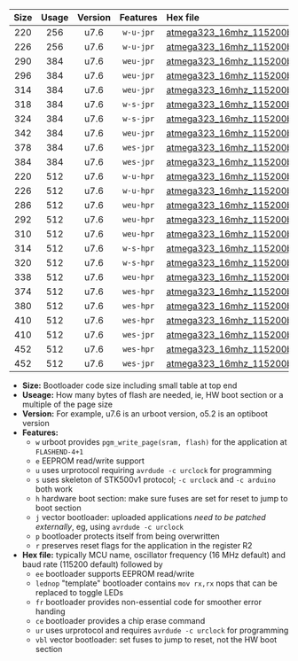 |Size|Usage|Version|Features|Hex file|
|:-:|:-:|:-:|:-:|:--|
|220|256|u7.6|`w-u-jpr`|[atmega323_16mhz_115200bps_ur_vbl.hex](https://raw.githubusercontent.com/stefanrueger/urboot/main//atmega323_16mhz_115200bps_ur_vbl.hex)|
|226|256|u7.6|`w-u-jpr`|[atmega323_16mhz_115200bps_lednop_ur_vbl.hex](https://raw.githubusercontent.com/stefanrueger/urboot/main//atmega323_16mhz_115200bps_lednop_ur_vbl.hex)|
|290|384|u7.6|`weu-jpr`|[atmega323_16mhz_115200bps_ee_ur_vbl.hex](https://raw.githubusercontent.com/stefanrueger/urboot/main//atmega323_16mhz_115200bps_ee_ur_vbl.hex)|
|296|384|u7.6|`weu-jpr`|[atmega323_16mhz_115200bps_ee_lednop_ur_vbl.hex](https://raw.githubusercontent.com/stefanrueger/urboot/main//atmega323_16mhz_115200bps_ee_lednop_ur_vbl.hex)|
|314|384|u7.6|`weu-jpr`|[atmega323_16mhz_115200bps_ee_lednop_fr_ur_vbl.hex](https://raw.githubusercontent.com/stefanrueger/urboot/main//atmega323_16mhz_115200bps_ee_lednop_fr_ur_vbl.hex)|
|318|384|u7.6|`w-s-jpr`|[atmega323_16mhz_115200bps_vbl.hex](https://raw.githubusercontent.com/stefanrueger/urboot/main//atmega323_16mhz_115200bps_vbl.hex)|
|324|384|u7.6|`w-s-jpr`|[atmega323_16mhz_115200bps_lednop_vbl.hex](https://raw.githubusercontent.com/stefanrueger/urboot/main//atmega323_16mhz_115200bps_lednop_vbl.hex)|
|342|384|u7.6|`weu-jpr`|[atmega323_16mhz_115200bps_ee_lednop_fr_ce_ur_vbl.hex](https://raw.githubusercontent.com/stefanrueger/urboot/main//atmega323_16mhz_115200bps_ee_lednop_fr_ce_ur_vbl.hex)|
|378|384|u7.6|`wes-jpr`|[atmega323_16mhz_115200bps_ee_vbl.hex](https://raw.githubusercontent.com/stefanrueger/urboot/main//atmega323_16mhz_115200bps_ee_vbl.hex)|
|384|384|u7.6|`wes-jpr`|[atmega323_16mhz_115200bps_ee_lednop_vbl.hex](https://raw.githubusercontent.com/stefanrueger/urboot/main//atmega323_16mhz_115200bps_ee_lednop_vbl.hex)|
|220|512|u7.6|`w-u-hpr`|[atmega323_16mhz_115200bps_ur.hex](https://raw.githubusercontent.com/stefanrueger/urboot/main//atmega323_16mhz_115200bps_ur.hex)|
|226|512|u7.6|`w-u-hpr`|[atmega323_16mhz_115200bps_lednop_ur.hex](https://raw.githubusercontent.com/stefanrueger/urboot/main//atmega323_16mhz_115200bps_lednop_ur.hex)|
|286|512|u7.6|`weu-hpr`|[atmega323_16mhz_115200bps_ee_ur.hex](https://raw.githubusercontent.com/stefanrueger/urboot/main//atmega323_16mhz_115200bps_ee_ur.hex)|
|292|512|u7.6|`weu-hpr`|[atmega323_16mhz_115200bps_ee_lednop_ur.hex](https://raw.githubusercontent.com/stefanrueger/urboot/main//atmega323_16mhz_115200bps_ee_lednop_ur.hex)|
|310|512|u7.6|`weu-hpr`|[atmega323_16mhz_115200bps_ee_lednop_fr_ur.hex](https://raw.githubusercontent.com/stefanrueger/urboot/main//atmega323_16mhz_115200bps_ee_lednop_fr_ur.hex)|
|314|512|u7.6|`w-s-hpr`|[atmega323_16mhz_115200bps.hex](https://raw.githubusercontent.com/stefanrueger/urboot/main//atmega323_16mhz_115200bps.hex)|
|320|512|u7.6|`w-s-hpr`|[atmega323_16mhz_115200bps_lednop.hex](https://raw.githubusercontent.com/stefanrueger/urboot/main//atmega323_16mhz_115200bps_lednop.hex)|
|338|512|u7.6|`weu-hpr`|[atmega323_16mhz_115200bps_ee_lednop_fr_ce_ur.hex](https://raw.githubusercontent.com/stefanrueger/urboot/main//atmega323_16mhz_115200bps_ee_lednop_fr_ce_ur.hex)|
|374|512|u7.6|`wes-hpr`|[atmega323_16mhz_115200bps_ee.hex](https://raw.githubusercontent.com/stefanrueger/urboot/main//atmega323_16mhz_115200bps_ee.hex)|
|380|512|u7.6|`wes-hpr`|[atmega323_16mhz_115200bps_ee_lednop.hex](https://raw.githubusercontent.com/stefanrueger/urboot/main//atmega323_16mhz_115200bps_ee_lednop.hex)|
|410|512|u7.6|`wes-hpr`|[atmega323_16mhz_115200bps_ee_lednop_fr.hex](https://raw.githubusercontent.com/stefanrueger/urboot/main//atmega323_16mhz_115200bps_ee_lednop_fr.hex)|
|410|512|u7.6|`wes-jpr`|[atmega323_16mhz_115200bps_ee_lednop_fr_vbl.hex](https://raw.githubusercontent.com/stefanrueger/urboot/main//atmega323_16mhz_115200bps_ee_lednop_fr_vbl.hex)|
|452|512|u7.6|`wes-hpr`|[atmega323_16mhz_115200bps_ee_lednop_fr_ce.hex](https://raw.githubusercontent.com/stefanrueger/urboot/main//atmega323_16mhz_115200bps_ee_lednop_fr_ce.hex)|
|452|512|u7.6|`wes-jpr`|[atmega323_16mhz_115200bps_ee_lednop_fr_ce_vbl.hex](https://raw.githubusercontent.com/stefanrueger/urboot/main//atmega323_16mhz_115200bps_ee_lednop_fr_ce_vbl.hex)|

- **Size:** Bootloader code size including small table at top end
- **Useage:** How many bytes of flash are needed, ie, HW boot section or a multiple of the page size
- **Version:** For example, u7.6 is an urboot version, o5.2 is an optiboot version
- **Features:**
  + `w` urboot provides `pgm_write_page(sram, flash)` for the application at `FLASHEND-4+1`
  + `e` EEPROM read/write support
  + `u` uses urprotocol requiring `avrdude -c urclock` for programming
  + `s` uses skeleton of STK500v1 protocol; `-c urclock` and `-c arduino` both work
  + `h` hardware boot section: make sure fuses are set for reset to jump to boot section
  + `j` vector bootloader: uploaded applications *need to be patched externally*, eg, using `avrdude -c urclock`
  + `p` bootloader protects itself from being overwritten
  + `r` preserves reset flags for the application in the register R2
- **Hex file:** typically MCU name, oscillator frequency (16 MHz default) and baud rate (115200 default) followed by
  + `ee` bootloader supports EEPROM read/write
  + `lednop` "template" bootloader contains `mov rx,rx` nops that can be replaced to toggle LEDs
  + `fr` bootloader provides non-essential code for smoother error handing
  + `ce` bootloader provides a chip erase command
  + `ur` uses urprotocol and requires `avrdude -c urclock` for programming
  + `vbl` vector bootloader: set fuses to jump to reset, not the HW boot section
